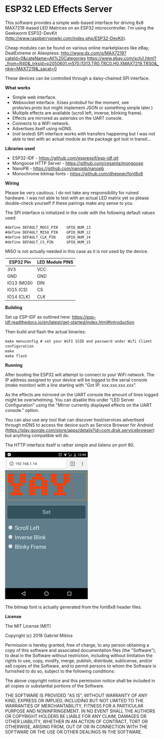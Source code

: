 # ESP32 LED Effects Server

This software provides a simple web-based interface for driving 8x8 MAX7219-based LED Matrices on an ESP32 microcontroller. I'm using the Geekworm ESP32-DevKit (http://www.raspberrypiwiki.com/index.php/ESP32-DevKit).

Cheap modules can be found on various online marketplaces like eBay, DealExtreme or Aliexpress:
http://www.dx.com/s/MAX7219?cateId=0&cateName=All%20Categories
https://www.ebay.com/sch/i.html?_from=R40&_trksid=p2050601.m570.l1313.TR0.TRC0.H0.XMAX7219.TRS0&_nkw=MAX7219&_sacat=0

These devices can be controlled through a daisy-chained SPI interface.

**What works**

* Simple web interface.
* Websocket interface. (Uses protobuf for the moment, see proto/ws.proto but might implement JSON or something simple later.)
* Multiple effects are available (scroll left, inverse, blinking frame).
* Effects are mirrored as asterisks on the UART console.
* Connects to a WiFi network.
* Advertises itself using mDNS.
* (*not tested*) SPI interface works with transfers happening but I was not able to test with an actual module as the package got lost in transit...

**Libraries used**

* ESP32-IDF - https://github.com/espressif/esp-idf.git
* Mongoose HTTP Server - https://github.com/cesanta/mongoose
* NanoPB - https://github.com/nanopb/nanopb
* Monochrome bitmap fonts - https://github.com/dhepper/font8x8

**Wiring**

Please be very cautious. I do not take any responsibility for ruined hardware. I was not able to test with an actual LED matrix yet so please double-check yourself if these pairings make any sense to you.

The SPI interface is initialized in the code with the following default values used:
```
#define DEFAULT_MOSI_PIN    GPIO_NUM_13
#define DEFAULT_MISO_PIN    GPIO_NUM_12
#define DEFAULT_CLK_PIN     GPIO_NUM_14
#define DEFAULT_CS_PIN      GPIO_NUM_15
```
MISO is not actually needed in this case as it is not used by the device.

ESP32 Pin     | LED Module PINS
--------------|----------------
3V3           | VCC
GND           | GND
IO13 (MOSI)   | DIN
IO15 (CS)     | CS
IO14 (CLK)    | CLK

**Building**

Set up ESP-IDF as outlined here: https://esp-idf.readthedocs.io/en/latest/get-started/index.html#introduction

Then build and flash the actual binaries:
```
make menuconfig # set your WiFI SSID and password under Wifi Client configuration
make         
make flash
```

**Running**

After booting the ESP32 will attempt to connect to your WiFi network. The IP address assigned to your device will be logged to the serial console (*make monitor*) with a line starting with "Got IP: xxx.xxx.xxx.xxx".

As the effects are mirrored on the UART console the amount of lines logged might be overwhelming. You can disable this under "LED Server Configuration" using the "Mirror currently displayed effects on the UART console." option.

You can also use any tool that can discover host/services advertised through mDNS to access the device such as Service Browser for Android (https://play.google.com/store/apps/details?id=com.druk.servicebrowser) but anything compatible will do.

The HTTP interface itself is rather simple and listens on port 80.

![Web interface](screenshots/web.png)

The bitmap font is actually generated from the font8x8 header files.

**License**

The MIT License (MIT)

Copyright (c) 2018 Gabriel Miklos

Permission is hereby granted, free of charge, to any person obtaining a copy of this software and associated documentation files (the "Software"), to deal in the Software without restriction, including without limitation the rights to use, copy, modify, merge, publish, distribute, sublicense, and/or sell copies of the Software, and to permit persons to whom the Software is furnished to do so, subject to the following conditions:

The above copyright notice and this permission notice shall be included in all copies or substantial portions of the Software.

THE SOFTWARE IS PROVIDED "AS IS", WITHOUT WARRANTY OF ANY KIND, EXPRESS OR IMPLIED, INCLUDING BUT NOT LIMITED TO THE WARRANTIES OF MERCHANTABILITY, FITNESS FOR A PARTICULAR PURPOSE AND NONINFRINGEMENT. IN NO EVENT SHALL THE AUTHORS OR COPYRIGHT HOLDERS BE LIABLE FOR ANY CLAIM, DAMAGES OR OTHER LIABILITY, WHETHER IN AN ACTION OF CONTRACT, TORT OR OTHERWISE, ARISING FROM, OUT OF OR IN CONNECTION WITH THE SOFTWARE OR THE USE OR OTHER DEALINGS IN THE SOFTWARE.
